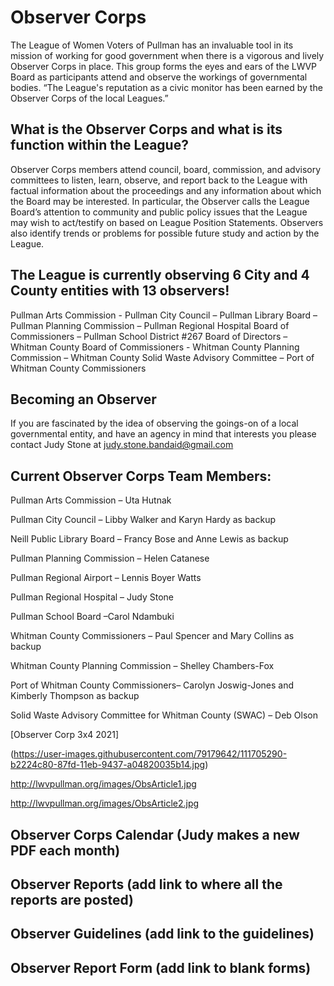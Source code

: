 # Observer Corps

The League of Women Voters of Pullman has an invaluable tool in its mission of working for good government when there is a vigorous and lively Observer Corps in place. This group forms the eyes and ears of the LWVP Board as participants attend and observe the workings of governmental bodies. “The League's reputation as a civic monitor has been earned by the Observer Corps of the local Leagues.”

## What is the Observer Corps and what is its function within the League?
Observer Corps members attend council, board, commission, and advisory committees to listen, learn, observe, and report back to the League with factual information about the proceedings and any information about which the Board may be interested. In particular, the Observer calls the League Board’s attention to community and public policy issues that the League may wish to act/testify on based on League Position Statements. Observers also identify trends or problems for possible future study and action by the League. 

## The League is currently observing 6 City and 4 County entities with 13 observers!
Pullman Arts Commission - Pullman City Council – Pullman Library Board – Pullman Planning Commission – Pullman Regional Hospital Board of Commissioners – Pullman School District #267 Board of Directors – Whitman County Board of Commissioners - Whitman County Planning Commission – Whitman County Solid Waste Advisory Committee – Port of Whitman County Commissioners

## Becoming an Observer
If you are fascinated by the idea of observing the goings-on of a local governmental entity, and have an agency in mind that interests you please contact Judy Stone at judy.stone.bandaid@gmail.com 

## Current Observer Corps Team Members:

Pullman Arts Commission – Uta Hutnak
    
Pullman City Council – Libby Walker and Karyn Hardy as backup
    
Neill Public Library Board – Francy Bose and Anne Lewis as backup
    
Pullman Planning Commission –  Helen Catanese
    
Pullman Regional Airport – Lennis Boyer Watts
    
Pullman Regional Hospital – Judy Stone
    
Pullman School Board –Carol Ndambuki
  
Whitman County Commissioners – Paul Spencer and Mary Collins as backup
    
Whitman County Planning Commission – Shelley Chambers-Fox
    
Port of Whitman County Commissioners– Carolyn Joswig-Jones and Kimberly Thompson as backup
    
Solid Waste Advisory Committee for Whitman County (SWAC) – Deb Olson


[Observer Corp 3x4 2021]

(https://user-images.githubusercontent.com/79179642/111705290-b2224c80-87fd-11eb-9437-a04820035b14.jpg)


http://lwvpullman.org/images/ObsArticle1.jpg 

http://lwvpullman.org/images/ObsArticle2.jpg

## Observer Corps Calendar (Judy makes a new PDF each month)

## Observer Reports (add link to where all the reports are posted)

## Observer Guidelines (add link to the guidelines)

## Observer Report Form (add link to blank forms)

